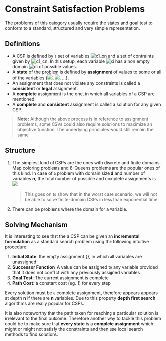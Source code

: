 # Constraint Satisfaction Problems

The problems of this category usually require the states and goal test to conform to a standard, structured and very simple representation. 

## Definitions

* A CSP is defined by a set of variables ![x1_xn](http://mathurl.com/yabc3fxk.png)  and a set of contraints given by ![c1_cn](http://mathurl.com/ycr6djl5.png). In this setup, each variable ![xi](http://mathurl.com/lo88zjm.png) has a non empty domain ![di](http://mathurl.com/yd47wdhh.png) of possible values.
* A **state** of the problem is defined by **assignment** of values to some or all of the variables {![](http://mathurl.com/y9bjh8dq.png), ![](http://mathurl.com/y83hv9nc.png), ...}.
* An assignment that does not violate any constraints is called a **consistent** or **legal** assignment. 
* A **complete** assignment is the one, in which all variables of a CSP are mentioned.
* A **complete** and **consistent** assignment is called a solution for any given CSP. 

> **Note:** Although the above process is in reference to assignment problems, some CSVs could also require solutions to maximize an objective function. The underlying principles would still remain the same

## Structure

1. The simplest kind of CSPs are the ones with discrete and finite domains. Map coloring problems and 8-Queens problems are the popular ones of this kind. In case of a problem with domain size **d** and number of variables **n**, the total number of possible and complete assignments is ![](http://mathurl.com/y98mou73.png).

	> This goes on to show that in the worst case scenario, we will not be able to solve finite-domain CSPs in less than exponential time. 

2. There can be problems where the domain for a variable. 

## Solving Mechanism 

It is interesting to see that the a CSP can be given an **incremental formulation** as a standard search problem using the following intuitive procedure:

1. **Initial State**: the empty assignment {}, in which all variables are unassigned
2. **Successor Function**: A value can be assigned to any variable provided that it does not conflict with any previously assigned variables
3. **Goal Test**: The current assignment is complete
4. **Path Cost**: a constant cost (eg. 1) for every step

Every solution must be a complete assignment, therefore appears appears at depth **n** if there are **n** variables. Due to this property **depth first search** algorithms are really popular for CSPs. 

It is also noteworthy that the path taken for reaching a particular solution is irrelevant to the final outcome. Therefore another way to tackle this problem could be to make sure that **every state** is a **complete assignment** which might or might not satisfy the constraints and then use local search methods to find solutions. 


